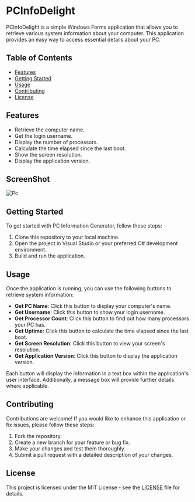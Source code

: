 # PCInfoDelight

PCInfoDelight is a simple Windows Forms application that allows you to retrieve various system information about your computer. This application provides an easy way to access essential details about your PC.

## Table of Contents

- [Features](#features)
- [Getting Started](#getting-started)
- [Usage](#usage)
- [Contributing](#contributing)
- [License](#license)

## Features

- Retrieve the computer name.
- Get the login username.
- Display the number of processors.
- Calculate the time elapsed since the last boot.
- Show the screen resolution.
- Display the application version.

## ScreenShot
  ![Pc](https://github.com/RoggersAnguzu/PCInfoDelight/assets/141458053/025f8cac-3566-4e7b-a232-426e2a267bee)


## Getting Started

To get started with PC Information Generator, follow these steps:

1. Clone this repository to your local machine.
2. Open the project in Visual Studio or your preferred C# development environment.
3. Build and run the application.

## Usage

Once the application is running, you can use the following buttons to retrieve system information:

- **Get PC Name**: Click this button to display your computer's name.
- **Get Username**: Click this button to show your login username.
- **Get Processor Count**: Click this button to find out how many processors your PC has.
- **Get Uptime**: Click this button to calculate the time elapsed since the last boot.
- **Get Screen Resolution**: Click this button to view your screen's resolution.
- **Get Application Version**: Click this button to display the application version.

Each button will display the information in a text box within the application's user interface. Additionally, a message box will provide further details where applicable.

## Contributing

Contributions are welcome! If you would like to enhance this application or fix issues, please follow these steps:

1. Fork the repository.
2. Create a new branch for your feature or bug fix.
3. Make your changes and test them thoroughly.
4. Submit a pull request with a detailed description of your changes.

## License

This project is licensed under the MIT License - see the [LICENSE](LICENSE) file for details.
